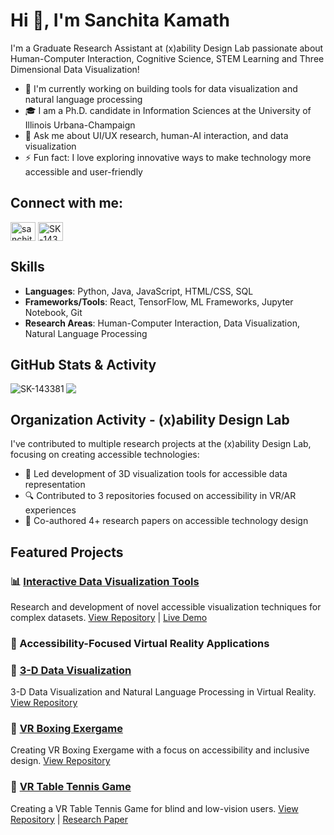 # Hi 👋, I'm Sanchita Kamath

I'm a Graduate Research Assistant at (x)ability Design Lab passionate about Human-Computer Interaction, Cognitive Science, STEM Learning and Three Dimensional Data Visualization!

- 🔭 I'm currently working on building tools for data visualization and natural language processing
- 🎓 I am a Ph.D. candidate in Information Sciences at the University of Illinois Urbana-Champaign
- 💬 Ask me about UI/UX research, human-AI interaction, and data visualization
- ⚡ Fun fact: I love exploring innovative ways to make technology more accessible and user-friendly

## Connect with me:

<p align="left">
<a href="https://linkedin.com/in/sanchitakamath" target="blank"><img align="center" src="https://raw.githubusercontent.com/rahuldkjain/github-profile-readme-generator/master/src/images/icons/Social/linked-in-alt.svg" alt="sanchitakamath" height="30" width="40" /></a>
<a href="https://github.com/SK-143381" target="blank"><img align="center" src="https://raw.githubusercontent.com/rahuldkjain/github-profile-readme-generator/master/src/images/icons/Social/github.svg" alt="SK-143381" height="30" width="40" /></a>
</p>

## Skills

- **Languages**: Python, Java, JavaScript, HTML/CSS, SQL
- **Frameworks/Tools**: React, TensorFlow, ML Frameworks, Jupyter Notebook, Git
- **Research Areas**: Human-Computer Interaction, Data Visualization, Natural Language Processing

## GitHub Stats & Activity

<p>
<img align="left" src="https://github-readme-stats.vercel.app/api?username=SK-143381&show_icons=true&locale=en" alt="SK-143381" />
</p>

<p>
<img align="center" src="https://github-profile-summary-cards.vercel.app/api/cards/profile-details?username=SK-143381&theme=github" />
</p>

## Organization Activity - (x)ability Design Lab

<p>
I've contributed to multiple research projects at the (x)ability Design Lab, focusing on creating accessible technologies:

- 🧪 Led development of 3D visualization tools for accessible data representation
- 🔍 Contributed to 3 repositories focused on accessibility in VR/AR experiences
- 📝 Co-authored 4+ research papers on accessible technology design
</p>

## Featured Projects

### 📊 [Interactive Data Visualization Tools](https://github.com/SK-143381/data-viz-tools)

Research and development of novel accessible visualization techniques for complex datasets.
[View Repository](https://github.com/xability/a11y_dashboard) | [Live Demo](https://xabilitylab.shinyapps.io/a11y_dashboard/)

### 📱 Accessibility-Focused Virtual Reality Applications

### 🔮 [3-D Data Visualization](https://github.com/xability/3d_viz)

3-D Data Visualization and Natural Language Processing in Virtual Reality.
[View Repository](https://github.com/xability/3d_viz)

### 🥊 [VR Boxing Exergame](https://github.com/xability/a11y_vr_boxing_game)

Creating VR Boxing Exergame with a focus on accessibility and inclusive design.
[View Repository](https://github.com/xability/a11y_vr_boxing_game)

### 🏓 [VR Table Tennis Game](https://github.com/xability/a11y_vr_exergame)

Creating a VR Table Tennis Game for blind and low-vision users.
[View Repository](https://github.com/xability/a11y_vr_exergame) | [Research Paper](https://dl.acm.org/doi/pdf/10.1145/3663548.3688526)
